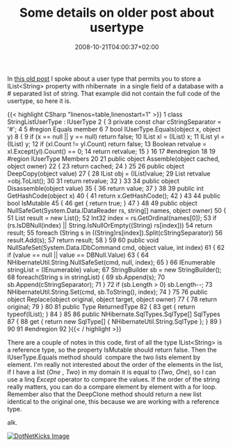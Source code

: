 ﻿---
title: "Some details on older post about usertype"
description: ""
date: 2008-10-21T04:00:37+02:00
draft: false
tags: [General]
categories: [General]
---
In [this old post](http://www.codewrecks.com/blog/index.php/2008/05/30/second-iusertype-of-the-day-store-a-list-of-string-in-database-with-nhibernate/) I spoke about a user type that permits you to store a IList&lt;String&gt; property with nhibernate  in a single field of a database with a # separated list of string. That example did not contain the full code of the usertype, so here it is.

{{< highlight CSharp "linenos=table,linenostart=1" >}}
 1     class StringListUserType : IUserType
 2     {
 3         private const char cStringSeparator = '#';
 4 
 5         #region Equals member
 6 
 7         bool IUserType.Equals(object x, object y)
 8         {
 9             if (x == null || y == null) return false;
10             IList<String> xl = (IList<String>) x;
11             IList<String> yl = (IList<String>) y;
12             if (xl.Count != yl.Count) return false;
13             Boolean retvalue =  xl.Except(yl).Count() == 0;
14             return retvalue;
15         }
16 
17         #endregion
18 
19         #region IUserType Members
20 
21         public object Assemble(object cached, object owner)
22         {
23             return cached;
24         }
25 
26         public object DeepCopy(object value)
27         {
28             IList<String> obj = (IList<String>)value;
29             List<String> retvalue =obj.ToList();
30 
31             return retvalue;
32         }
33 
34         public object Disassemble(object value)
35         {
36             return value;
37         }
38 
39         public int GetHashCode(object x)
40         {
41             return x.GetHashCode();
42         }
43 
44         public bool IsMutable
45         {
46             get { return true; }
47         }
48 
49         public object NullSafeGet(System.Data.IDataReader rs, string[] names, object owner)
50         {
51             List<String> result = new List<String>();
52             Int32 index = rs.GetOrdinal(names[0]);
53             if (rs.IsDBNull(index) || String.IsNullOrEmpty((String) rs[index]))
54                 return result;
55             foreach (String s in ((String)rs[index]).Split(cStringSeparator))
56                 result.Add(s);
57             return result;
58         }
59 
60         public void NullSafeSet(System.Data.IDbCommand cmd, object value, int index)
61         {
62             if (value == null || value == DBNull.Value)
63             {
64                 NHibernateUtil.String.NullSafeSet(cmd, null, index);
65             }
66             IEnumerable<String> stringList = (IEnumerable<String>) value;
67             StringBuilder sb = new StringBuilder();
68             foreach(String s in stringList) {
69                 sb.Append(s);
70                 sb.Append(cStringSeparator);
71             }
72             if (sb.Length > 0) sb.Length--;
73             NHibernateUtil.String.Set(cmd, sb.ToString(), index);
74         }
75 
76         public object Replace(object original, object target, object owner)
77         {
78             return original;
79         }
80 
81         public Type ReturnedType
82         {
83             get { return typeof(IList<String>); }
84         }
85 
86         public NHibernate.SqlTypes.SqlType[] SqlTypes
87         {
88             get { return new SqlType[] { NHibernateUtil.String.SqlType }; }
89         }
90 
91         #endregion
92     }{{< / highlight >}}

<!-- Code inserted with Steve Dunn's Windows Live Writer Code Formatter Plugin.  http://dunnhq.com -->

There are a couple of notes in this code, first of all the type IList&lt;String&gt; is a reference type, so the property IsMutable should return false. Then the IUserType.Equals method should  compare the two lists element by element. I'm really not interested about the order of the elements in the list, if I have a list (*One* , *Two*) in my domain it is equal to (*Two*, *One*), so I can use a linq *Except* operator to compare the values. If the order of the string really matters, you can do a compare element by element with a for loop. Remember also that the DeepClone method should return a new list identical to the original one, this because we are working with a reference type.

alk.

<script type="text/javascript">var dzone_url = 'http://www.codewrecks.com/blog/index.php/2008/10/21/some-details-on-older-post-about-usertype/';</script><script type="text/javascript">var dzone_title = 'Some details on older post about usertype';</script><script type="text/javascript">var dzone_blurb = 'Some details on older post about usertype';</script><script type="text/javascript">var dzone_style = '2';</script><script language="javascript" src="http://widgets.dzone.com/widgets/zoneit.js"></script> 

[![DotNetKicks Image](http://www.dotnetkicks.com/Services/Images/KickItImageGenerator.ashx?url=http://www.codewrecks.com/blog/index.php/2008/10/21/some-details-on-older-post-about-usertype/&amp;bgcolor=0080C0&amp;fgcolor=FFFFFF&amp;border=000000&amp;cbgcolor=D4E1ED&amp;cfgcolor=000000)](http://www.dotnetkicks.com/kick/?url=http://www.codewrecks.com/blog/index.php/2008/10/21/some-details-on-older-post-about-usertype/)
